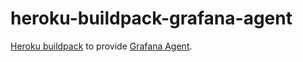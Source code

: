 # heroku-buildpack-grafana-agent

[Heroku buildpack](https://devcenter.heroku.com/articles/buildpacks) to provide [Grafana Agent](https://grafana.com/docs/grafana-cloud/agent/).
